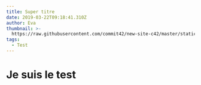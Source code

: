 ```yaml
---
title: Super titre
date: 2019-03-22T09:18:41.310Z
author: Eva
thumbnail: >-
  https://raw.githubusercontent.com/commit42/new-site-c42/master/static/assets/charte-graphique-c42.png
tags:
  - Test
---
```

# Je suis le test
